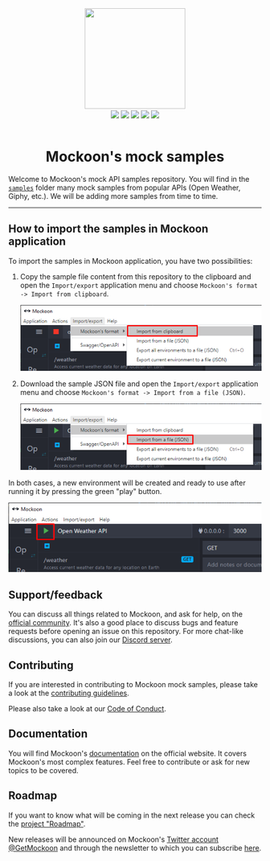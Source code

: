 <div align="center">
  <a href="https://mockoon.com" alt="mockoon logo">
    <img width="200" height="200" src="https://mockoon.com/images/logo-square-mock-api-samples.png">
  </a>
  <br>
  <a href="https://mockoon.com/#download"><img src="https://img.shields.io/badge/Download%20app-Go-green.svg?style=flat-square&colorB=1997c6"/></a>
  <a href="https://mockoon.com/"><img src="https://img.shields.io/badge/Website-Go-green.svg?style=flat-square&colorB=1997c6"/></a>
  <a href="http://eepurl.com/dskB2X"><img src="https://img.shields.io/badge/Newsletter-Subscribe-green.svg?style=flat-square"/></a>
  <a href="https://twitter.com/GetMockoon"><img src="https://img.shields.io/badge/Twitter_@GetMockoon-follow-blue.svg?style=flat-square&colorB=1da1f2"/></a>
  <a href="https://discord.gg/MutRpsY5gE"><img src="https://img.shields.io/badge/Discord-go-blue.svg?style=flat-square&colorA=6c84d9&colorB=1da1f2"/></a>
  <br>
  <br>
  <h1>Mockoon's mock samples</h1>
</div>

Welcome to Mockoon's mock API samples repository. You will find in the [`samples`](/samples) folder many mock samples from popular APIs (Open Weather, Giphy, etc.). We will be adding more samples from time to time. 

---

## How to import the samples in Mockoon application

To import the samples in Mockoon application, you have two possibilities: 

1. Copy the sample file content from this repository to the clipboard and open the `Import/export` application menu and choose `Mockoon's format -> Import from clipboard`. 
   
   ![Import from clipboard](/docs/import-clipboard.png)
   

2. Download the sample JSON file and open the `Import/export` application menu and choose `Mockoon's format -> Import from a file (JSON)`. 
   
   ![Import from file](/docs/import-file.png)

In both cases, a new environment will be created and ready to use after running it by pressing the green "play" button. 
   
   ![Import from file](/docs/run-api.png)

## Support/feedback

You can discuss all things related to Mockoon, and ask for help, on the [official community](https://github.com/mockoon/mockoon/discussions). It's also a good place to discuss bugs and feature requests before opening an issue on this repository. For more chat-like discussions, you can also join our [Discord server](https://discord.gg/MutRpsY5gE).

## Contributing

If you are interested in contributing to Mockoon mock samples, please take a look at the [contributing guidelines](https://github.com/mockoon/mock-samples/blob/main/CONTRIBUTING.md).

Please also take a look at our [Code of Conduct](https://github.com/mockoon/mock-samples/blob/main/CODE_OF_CONDUCT.md).

## Documentation

You will find Mockoon's [documentation](https://mockoon.com/docs/latest) on the official website. It covers Mockoon's most complex features. Feel free to contribute or ask for new topics to be covered.

## Roadmap

If you want to know what will be coming in the next release you can check the [project "Roadmap"](https://github.com/orgs/mockoon/projects/2).

New releases will be announced on Mockoon's [Twitter account @GetMockoon](https://twitter.com/GetMockoon) and through the newsletter to which you can subscribe [here](http://eepurl.com/dskB2X).
